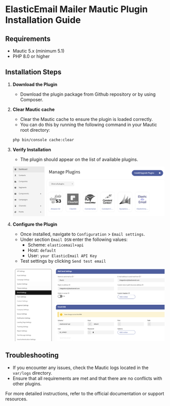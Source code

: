# ElasticEmail Mailer Mautic Plugin Installation Guide

## Requirements

- Mautic 5.x (minimum 5.1)
- PHP 8.0 or higher

## Installation Steps

1. **Download the Plugin**
    - Download the plugin package from Github repository or by using Composer.

2. **Clear Mautic cache**
    - Clear the Mautic cache to ensure the plugin is loaded correctly.
    - You can do this by running the following command in your Mautic root directory:
     ```sh
     php bin/console cache:clear
     ```

3. **Verify Installation**
    - The plugin should appear on the list of available plugins.

    ![Mautic Plugins page](elasticemail-mailer-bundle-plugins.png)

4. **Configure the Plugin**
    - Once installed, navigate to `Configuration` > `Email settings`.
    - Under section `Email DSN` enter the following values:
        - Scheme: `elasticemail+api`
        - Host: `default`
        - User: `your ElasticEmail API Key`
    - Test settings by clicking `Send test email`

    ![Mautic Email configuration page](elasticemail-mailer-bundle-config.png)

## Troubleshooting
- If you encounter any issues, check the Mautic logs located in the `var/logs` directory.
- Ensure that all requirements are met and that there are no conflicts with other plugins.

For more detailed instructions, refer to the official documentation or support resources.